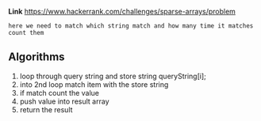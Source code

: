 **Link** https://www.hackerrank.com/challenges/sparse-arrays/problem

`here we need to match which string match and how many time it matches count them`

## Algorithms
1. loop through query string and store string queryString[i];
2. into 2nd loop match item with the store string 
3. if match count the value
4. push value into result array
5. return the result